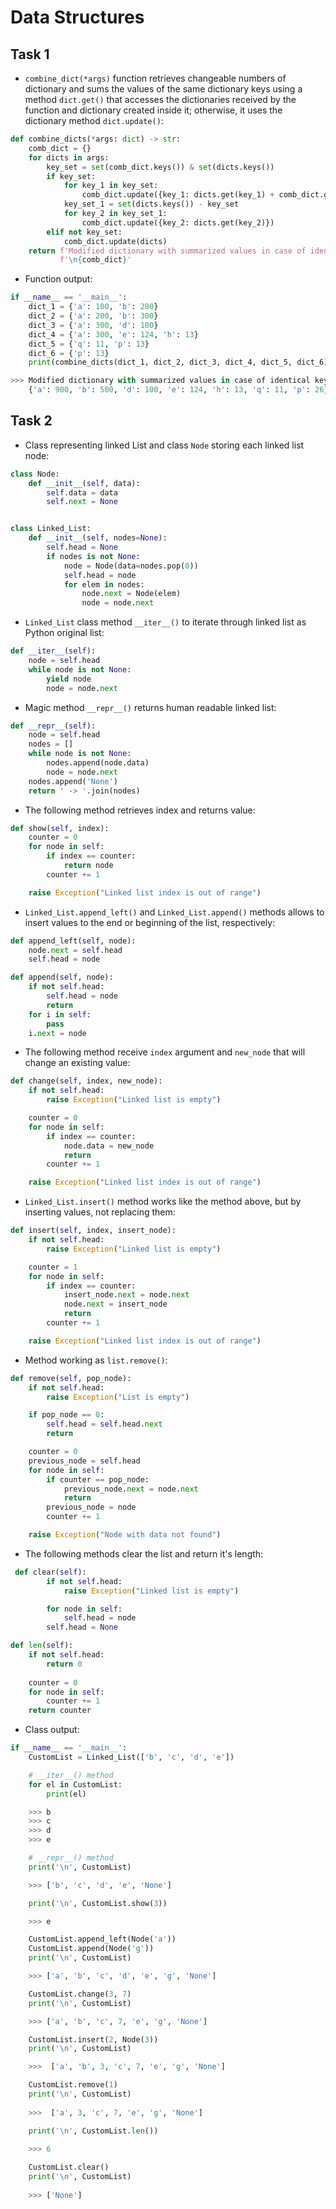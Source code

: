 # Data Structures

## Task 1

* `combine_dict(*args)` function retrieves changeable numbers of dictionary and sums the values of the same dictionary keys using a method `dict.get()` that accesses the dictionaries received by the function and dictionary created inside it; otherwise, it uses the dictionary method `dict.update()`:

```python
def combine_dicts(*args: dict) -> str:
    comb_dict = {}
    for dicts in args:
        key_set = set(comb_dict.keys()) & set(dicts.keys())
        if key_set:
            for key_1 in key_set:
                comb_dict.update({key_1: dicts.get(key_1) + comb_dict.get(key_1)})
            key_set_1 = set(dicts.keys()) - key_set
            for key_2 in key_set_1:
                comb_dict.update({key_2: dicts.get(key_2)})
        elif not key_set:
            comb_dict.update(dicts)
    return f'Modified dictionary with summarized values in case of identical keys:' \
           f'\n{comb_dict}'
```

* Function output:

```python
if __name__ == '__main__':
    dict_1 = {'a': 100, 'b': 200}
    dict_2 = {'a': 200, 'b': 300}
    dict_3 = {'a': 300, 'd': 100}
    dict_4 = {'a': 300, 'e': 124, 'h': 13}
    dict_5 = {'q': 11, 'p': 13}
    dict_6 = {'p': 13}
    print(combine_dicts(dict_1, dict_2, dict_3, dict_4, dict_5, dict_6))

>>> Modified dictionary with summarized values in case of identical keys:
    {'a': 900, 'b': 500, 'd': 100, 'e': 124, 'h': 13, 'q': 11, 'p': 26}
```

## Task 2

* Class representing linked List and class `Node` storing each linked list node:

```python
class Node:
    def __init__(self, data):
        self.data = data
        self.next = None


class Linked_List:
    def __init__(self, nodes=None):
        self.head = None
        if nodes is not None:
            node = Node(data=nodes.pop(0))
            self.head = node
            for elem in nodes:
                node.next = Node(elem)
                node = node.next
```

* `Linked_List` class method `__iter__()` to iterate through linked list as Python original list:

```python
def __iter__(self):
    node = self.head
    while node is not None:
        yield node
        node = node.next
```

* Magic method `__repr__()` returns human readable linked list:

```python
def __repr__(self):
    node = self.head
    nodes = []
    while node is not None:
        nodes.append(node.data)
        node = node.next
    nodes.append('None')
    return ' -> '.join(nodes)
```

* The following method retrieves index and returns value: 

```python
def show(self, index):
    counter = 0
    for node in self:
        if index == counter:
            return node
        counter += 1

    raise Exception("Linked list index is out of range")
```

* `Linked_List.append_left()` and `Linked_List.append()` methods allows to insert values to the end or beginning of the list, respectively:

```python
def append_left(self, node):
    node.next = self.head
    self.head = node

def append(self, node):
    if not self.head:
        self.head = node
        return
    for i in self:
        pass
    i.next = node
```

* The following method receive `index` argument and `new_node` that will change an existing value:

```python
def change(self, index, new_node):
    if not self.head:
        raise Exception("Linked list is empty")

    counter = 0
    for node in self:
        if index == counter:
            node.data = new_node
            return
        counter += 1

    raise Exception("Linked list index is out of range")
```

* `Linked_List.insert()` method works like the method above, but by inserting values, not replacing them:

```python
def insert(self, index, insert_node):
    if not self.head:
        raise Exception("Linked list is empty")

    counter = 1
    for node in self:
        if index == counter:
            insert_node.next = node.next
            node.next = insert_node
            return
        counter += 1

    raise Exception("Linked list index is out of range")
```

* Method working as `list.remove()`:

```python
def remove(self, pop_node):
    if not self.head:
        raise Exception("List is empty")

    if pop_node == 0:
        self.head = self.head.next
        return

    counter = 0
    previous_node = self.head
    for node in self:
        if counter == pop_node:
            previous_node.next = node.next
            return
        previous_node = node
        counter += 1

    raise Exception("Node with data not found")
```

* The following methods clear the list and return it's length: 

```python
 def clear(self):
        if not self.head:
            raise Exception("Linked list is empty")

        for node in self:
            self.head = node
        self.head = None

def len(self):
    if not self.head:
        return 0
    
    counter = 0
    for node in self:
        counter += 1
    return counter
```

* Class output:

```python
if __name__ == '__main__':
    CustomList = Linked_List(['b', 'c', 'd', 'e'])

    # __iter__() method
    for el in CustomList:
        print(el)

    >>> b
    >>> c
    >>> d
    >>> e

    # __repr__() method
    print('\n', CustomList)

    >>> ['b', 'c', 'd', 'e', 'None']

    print('\n', CustomList.show(3))

    >>> e

    CustomList.append_left(Node('a'))
    CustomList.append(Node('g'))
    print('\n', CustomList)

    >>> ['a', 'b', 'c', 'd', 'e', 'g', 'None']

    CustomList.change(3, 7)
    print('\n', CustomList)

    >>> ['a', 'b', 'c', 7, 'e', 'g', 'None']

    CustomList.insert(2, Node(3))
    print('\n', CustomList)

    >>>  ['a', 'b', 3, 'c', 7, 'e', 'g', 'None']

    CustomList.remove(1)
    print('\n', CustomList)
    
    >>>  ['a', 3, 'c', 7, 'e', 'g', 'None']

    print('\n', CustomList.len())
    
    >>> 6

    CustomList.clear()
    print('\n', CustomList)
    
    >>> ['None']
```
